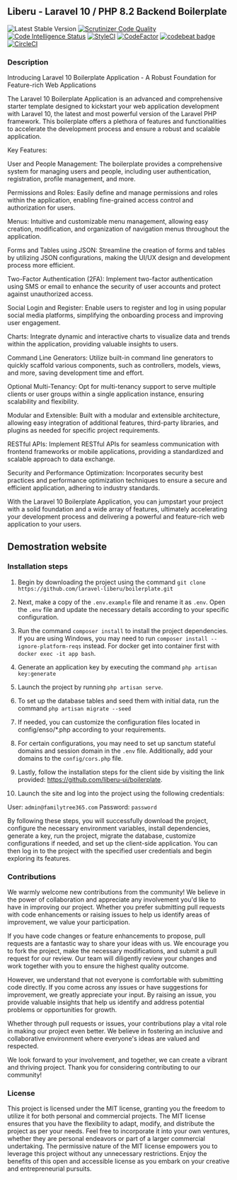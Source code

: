 ## Liberu - Laravel 10 / PHP 8.2 Backend Boilerplate
 ![Latest Stable Version](https://img.shields.io/github/release/laravel-liberu/boilerplate.svg) 
[![Scrutinizer Code Quality](https://scrutinizer-ci.com/g/laravel-liberu/genealogy/badges/quality-score.png?b=master)](https://scrutinizer-ci.com/g/laravel-liberu/genealogy/?branch=master)
[![Code Intelligence Status](https://scrutinizer-ci.com/g/laravel-liberu/genealogy/badges/code-intelligence.svg?b=master)](https://scrutinizer-ci.com/code-intelligence)
[![StyleCI](https://github.styleci.io/repos/135390590/shield?branch=master)](https://github.styleci.io/repos/135390590)
[![CodeFactor](https://www.codefactor.io/repository/github/familytree365/genealogy/badge/master)](https://www.codefactor.io/repository/github/familytree365/genealogy/overview/master)
[![codebeat badge](https://codebeat.co/badges/911f9e33-212a-4dfa-a860-751cdbbacff7)](https://codebeat.co/projects/github-com-modulargenealogy-genealogy-master)
[![CircleCI](https://circleci.com/gh/laravel-liberu/boilerplate.svg?style=svg)](https://circleci.com/gh/laravel-liberu/boilerplate)

<!--/h-->
### Description
Introducing Laravel 10 Boilerplate Application - A Robust Foundation for Feature-rich Web Applications

The Laravel 10 Boilerplate Application is an advanced and comprehensive starter template designed to kickstart your web application development with Laravel 10, the latest and most powerful version of the Laravel PHP framework. This boilerplate offers a plethora of features and functionalities to accelerate the development process and ensure a robust and scalable application.

Key Features:

User and People Management:
The boilerplate provides a comprehensive system for managing users and people, including user authentication, registration, profile management, and more.

Permissions and Roles:
Easily define and manage permissions and roles within the application, enabling fine-grained access control and authorization for users.

Menus:
Intuitive and customizable menu management, allowing easy creation, modification, and organization of navigation menus throughout the application.

Forms and Tables using JSON:
Streamline the creation of forms and tables by utilizing JSON configurations, making the UI/UX design and development process more efficient.

Two-Factor Authentication (2FA):
Implement two-factor authentication using SMS or email to enhance the security of user accounts and protect against unauthorized access.

Social Login and Register:
Enable users to register and log in using popular social media platforms, simplifying the onboarding process and improving user engagement.

Charts:
Integrate dynamic and interactive charts to visualize data and trends within the application, providing valuable insights to users.

Command Line Generators:
Utilize built-in command line generators to quickly scaffold various components, such as controllers, models, views, and more, saving development time and effort.

Optional Multi-Tenancy:
Opt for multi-tenancy support to serve multiple clients or user groups within a single application instance, ensuring scalability and flexibility.

Modular and Extensible:
Built with a modular and extensible architecture, allowing easy integration of additional features, third-party libraries, and plugins as needed for specific project requirements.

RESTful APIs:
Implement RESTful APIs for seamless communication with frontend frameworks or mobile applications, providing a standardized and scalable approach to data exchange.

Security and Performance Optimization:
Incorporates security best practices and performance optimization techniques to ensure a secure and efficient application, adhering to industry standards.

With the Laravel 10 Boilerplate Application, you can jumpstart your project with a solid foundation and a wide array of features, ultimately accelerating your development process and delivering a powerful and feature-rich web application to your users.
<!--/h-->

## Demostration website
<!--/h-->

### Installation steps

1. Begin by downloading the project using the command `git clone https://github.com/laravel-liberu/boilerplate.git`

2. Next, make a copy of the `.env.example` file and rename it as `.env`. Open the `.env` file and update the necessary details according to your specific configuration.

3. Run the command `composer install` to install the project dependencies. If you are using Windows, you may need to run `composer install --ignore-platform-reqs` instead. For docker get into container first with `docker exec -it app bash`.

4. Generate an application key by executing the command `php artisan key:generate`

5. Launch the project by running `php artisan serve`.

6. To set up the database tables and seed them with initial data, run the command `php artisan migrate --seed`

7. If needed, you can customize the configuration files located in config/enso/*.php according to your requirements.

8. For certain configurations, you may need to set up sanctum stateful domains and session domain in the `.env` file. Additionally, add your domains to the `config/cors.php` file.

9. Lastly, follow the installation steps for the client side by visiting the link provided: https://github.com/liberu-ui/boilerplate.

10. Launch the site and log into the project using the following credentials:

User: `admin@familytree365.com`
Password: `password`


By following these steps, you will successfully download the project, configure the necessary environment variables, install dependencies, generate a key, run the project, migrate the database, customize configurations if needed, and set up the client-side application. You can then log in to the project with the specified user credentials and begin exploring its features.

<!--/h-->

### Contributions

We warmly welcome new contributions from the community! We believe in the power of collaboration and appreciate any involvement you'd like to have in improving our project. Whether you prefer submitting pull requests with code enhancements or raising issues to help us identify areas of improvement, we value your participation.

If you have code changes or feature enhancements to propose, pull requests are a fantastic way to share your ideas with us. We encourage you to fork the project, make the necessary modifications, and submit a pull request for our review. Our team will diligently review your changes and work together with you to ensure the highest quality outcome.

However, we understand that not everyone is comfortable with submitting code directly. If you come across any issues or have suggestions for improvement, we greatly appreciate your input. By raising an issue, you provide valuable insights that help us identify and address potential problems or opportunities for growth.

Whether through pull requests or issues, your contributions play a vital role in making our project even better. We believe in fostering an inclusive and collaborative environment where everyone's ideas are valued and respected.

We look forward to your involvement, and together, we can create a vibrant and thriving project. Thank you for considering contributing to our community!
<!--/h-->
### License

This project is licensed under the MIT license, granting you the freedom to utilize it for both personal and commercial projects. The MIT license ensures that you have the flexibility to adapt, modify, and distribute the project as per your needs. Feel free to incorporate it into your own ventures, whether they are personal endeavors or part of a larger commercial undertaking. The permissive nature of the MIT license empowers you to leverage this project without any unnecessary restrictions. Enjoy the benefits of this open and accessible license as you embark on your creative and entrepreneurial pursuits.
<!--/h-->
